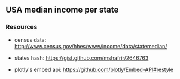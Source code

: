 ## USA median income per state

### Resources

- census data: http://www.census.gov/hhes/www/income/data/statemedian/

- states hash: https://gist.github.com/mshafrir/2646763

- plotly's embed api: https://github.com/plotly/Embed-API#restyle
